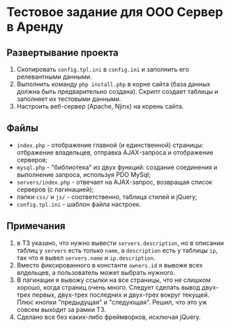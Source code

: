 # Тестовое задание для ООО Сервер в Аренду

## Развертывание проекта

1. Скопировать ```config.tpl.ini``` в ```config.ini``` и заполнить его релевантными данными.
2. Выполнить команду ```php install.php``` в корне сайта (база данных должна быть предварительно создана). Скрипт создает таблицы и заполняет их тестовыми данными.
3. Настроить веб-сервер (Apache, Njinx) на корень сайта.

## Файлы

- ```index.php``` - отображение главной (и единственной) страницы: отбражение владельцев, отправка AJAX-запроса и отображение серверов;
- ```mysql.php``` - "библиотека" из двух функций: создание соединения и выполнение запроса, используя PDO MySql;
- ```servers/index.php``` - отвечает на AJAX-запрос, возвращая список серверов (с пагинацией);
- папки ```css/``` и ```js/``` - соответственно, таблица стилей и jQuery;
- ```config.tpl.ini``` - шаблон файла настроек.

## Примечания
1. в ТЗ указано, что нужно вывести ```servers.description```, но в описании таблиц у ```servers``` есть только ```name```, а ```description``` есть у таблицы ```ip```, так что я вывел ```servers.name``` и ```ip.description```.
2. Вместо фиксированного в константе ```owners.id``` я вывоже всех влдельцев, а пользователь может выбрать нужного.
3. В пагинации я вывожу ссылки на все страницы, что не слишком хорошо, когда страниц очень много. Следует сделать вывод двух-трех первых, двух-трех последних и двух-трех вокруг текущей. Плюс кнопки "предыдущая" и "следующая". Решил, что это уж совсем выходит за рамки ТЗ.
4. Сделано все без каких-либо фреймворков, исключая jQuery.